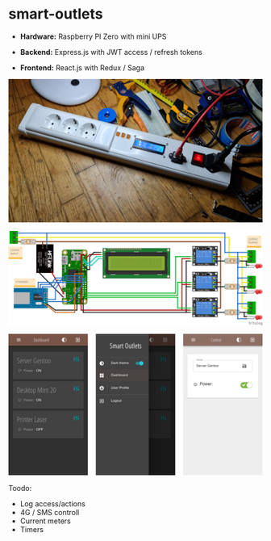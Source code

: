 # smart-outlets

 - **Ηardware:**  Raspberry PI Zero with mini UPS

 - **Backend:** Express.js with JWT access / refresh tokens

 - **Frontend:** React.js with Redux / Saga


![Alt text](https://github.com/vaidis/smart-outlets/blob/main/smart-outlets_fn.jpg?raw=true)


![Alt text](https://github.com/vaidis/smart-outlets/blob/main/smart-outlets_bb.png?raw=true)

![Alt text](https://github.com/vaidis/smart-outlets/blob/main/smart-outlets_screens.jpg?raw=true)

Toodo:
- Log access/actions
- 4G / SMS controll
- Current meters
- Timers
